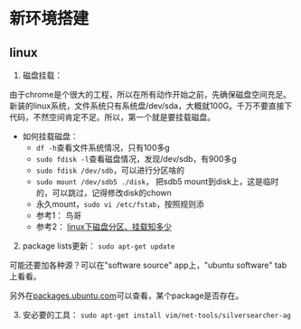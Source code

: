 # 新环境搭建


## linux

1. 磁盘挂载：

由于chrome是个很大的工程，所以在所有动作开始之前，先确保磁盘空间充足。新装的linux系统，文件系统只有系统盘/dev/sda，大概就100G。千万不要直接下代码，不然空间肯定不足。所以，第一个就是要挂载磁盘。

- 如何挂载磁盘：
  - `df -h`查看文件系统情况，只有100多g
  - `sudo fdisk -l`查看磁盘情况，发现/dev/sdb，有900多g
  - `sudo fdisk /dev/sdb`，可以进行分区啥的
  - `sudo mount /dev/sdb5 ./disk`， 把sdb5 mount到disk上，这是临时的，可以跳过，记得修改disk的chown
  - 永久mount，`sudo vi /etc/fstab`，按照规则添
  - 参考1： 鸟哥
  - 参考2： [linux下磁盘分区、挂载知多少](https://www.jianshu.com/p/ce31ae7da616)


2. package lists更新： `sudo apt-get update`

可能还要加各种源？可以在"software source" app上，"ubuntu software" tab上看看。

另外在[packages.ubuntu.com](https://packages.ubuntu.com)可以查看，某个package是否存在。 

3. 安必要的工具： `sudo apt-get install vim/net-tools/silversearcher-ag`
